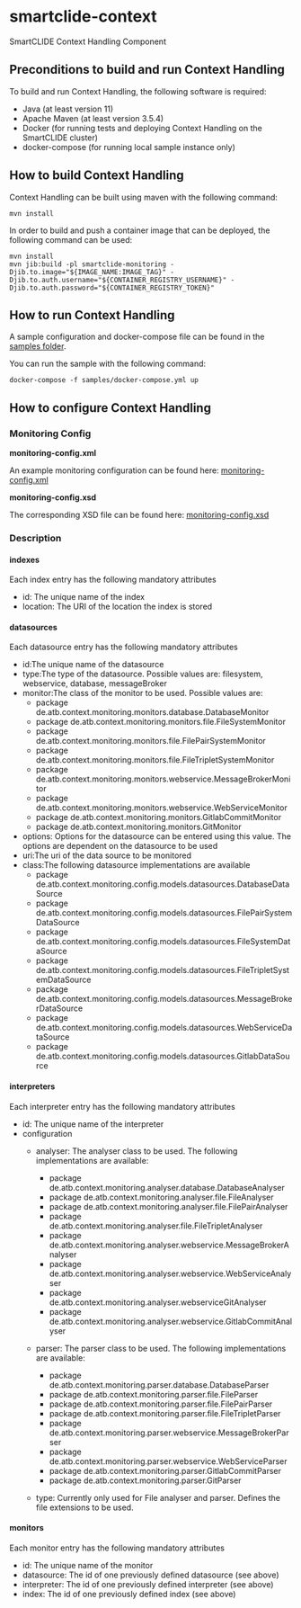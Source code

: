# smartclide-context
SmartCLIDE Context Handling Component

## Preconditions to build and run Context Handling

To build and run Context Handling, the following software is required:

- Java (at least version 11)
- Apache Maven (at least version 3.5.4)
- Docker (for running tests and deploying Context Handling on the SmartCLIDE cluster)
- docker-compose (for running local sample instance only)

## How to build Context Handling

Context Handling can be built using maven with the following command:

  ```shell
  mvn install
  ```

In order to build and push a container image that can be deployed, the following command can be used:

  ```shell
  mvn install
  mvn jib:build -pl smartclide-monitoring -Djib.to.image="${IMAGE_NAME:IMAGE_TAG}" -Djib.to.auth.username="${CONTAINER_REGISTRY_USERNAME}" -Djib.to.auth.password="${CONTAINER_REGISTRY_TOKEN}"
  ```

## How to run Context Handling

A sample configuration and docker-compose file can be found in the [samples folder](https://github.com/eclipse-opensmartclide/smartclide-context/tree/main/samples).

You can run the sample with the following command: 

   ```shell
   docker-compose -f samples/docker-compose.yml up
   ```
   
## How to configure Context Handling

### Monitoring Config

**monitoring-config.xml**

An example monitoring configuration can be found here: [monitoring-config.xml](https://github.com/eclipse-opensmartclide/smartclide-context/blob/main/samples/config/monitoring-config.xml)

**monitoring-config.xsd**

The corresponding XSD file can be found here: [monitoring-config.xsd](https://github.com/eclipse-opensmartclide/smartclide-context/blob/main/samples/config/monitoring-config.xsd)

### Description

#### indexes

Each index entry has the following mandatory attributes

- id: The unique name of the index
- location: The URI of the location the index is stored

#### datasources

Each datasource entry has the following mandatory attributes

- id:The unique name of the datasource
- type:The type of the datasource. Possible values are: filesystem, webservice, database, messageBroker
- monitor:The class of the monitor to be used. Possible values are:
    - package de.atb.context.monitoring.monitors.database.DatabaseMonitor
    - package de.atb.context.monitoring.monitors.file.FileSystemMonitor
    - package de.atb.context.monitoring.monitors.file.FilePairSystemMonitor
    - package de.atb.context.monitoring.monitors.file.FileTripletSystemMonitor
    - package de.atb.context.monitoring.monitors.webservice.MessageBrokerMonitor
    - package de.atb.context.monitoring.monitors.webservice.WebServiceMonitor
    - package de.atb.context.monitoring.monitors.GitlabCommitMonitor
    - package de.atb.context.monitoring.monitors.GitMonitor
- options: Options for the datasource can be entered using this value. The options are dependent on the datasource to be used
- uri:The uri of the data source to be monitored
- class:The following datasource implementations are available
    - package de.atb.context.monitoring.config.models.datasources.DatabaseDataSource
    - package de.atb.context.monitoring.config.models.datasources.FilePairSystemDataSource
    - package de.atb.context.monitoring.config.models.datasources.FileSystemDataSource
    - package de.atb.context.monitoring.config.models.datasources.FileTripletSystemDataSource
    - package de.atb.context.monitoring.config.models.datasources.MessageBrokerDataSource
    - package de.atb.context.monitoring.config.models.datasources.WebServiceDataSource
    - package de.atb.context.monitoring.config.models.datasources.GitlabDataSource

#### interpreters

Each interpreter entry has the following mandatory attributes

- id: The unique name of the interpreter
- configuration
    - analyser: The analyser class to be used. The following implementations are available:
        - package de.atb.context.monitoring.analyser.database.DatabaseAnalyser
        - package de.atb.context.monitoring.analyser.file.FileAnalyser
        - package de.atb.context.monitoring.analyser.file.FilePairAnalyser
        - package de.atb.context.monitoring.analyser.file.FileTripletAnalyser
        - package de.atb.context.monitoring.analyser.webservice.MessageBrokerAnalyser
        - package de.atb.context.monitoring.analyser.webservice.WebServiceAnalyser
        - package de.atb.context.monitoring.analyser.webserviceGitAnalyser
        - package de.atb.context.monitoring.analyser.webservice.GitlabCommitAnalyser
    - parser: The parser class to be used. The following implementations are available:
        - package de.atb.context.monitoring.parser.database.DatabaseParser
        - package de.atb.context.monitoring.parser.file.FileParser
        - package de.atb.context.monitoring.parser.file.FilePairParser
        - package de.atb.context.monitoring.parser.file.FileTripletParser
        - package de.atb.context.monitoring.parser.webservice.MessageBrokerParser
        - package de.atb.context.monitoring.parser.webservice.WebServiceParser
        - package de.atb.context.monitoring.parser.GitlabCommitParser
        - package de.atb.context.monitoring.parser.GitParser

    - type: Currently only used for File analyser and parser. Defines the file extensions to be used.

#### monitors

Each monitor entry has the following mandatory attributes

- id: The unique name of the monitor
- datasource: The id of one previously defined datasource (see above)
- interpreter: The id of one previously defined interpreter (see above)
- index: The id of one previously defined index (see above)
